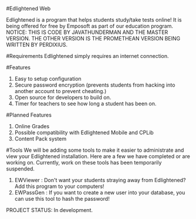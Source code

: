 #Edlightened Web

Edlightened is a program that helps students study/take tests online! It is being offered for free by Emposoft as part of our education program. NOTICE: THIS IS CODE BY JAVATHUNDERMAN AND THE MASTER VERSION. THE OTHER VERSION IS THE PROMETHEAN VERSION BEING WRITTEN BY PERDIXIUS. 

#Requirements
Edlightened simply requires an internet connection.

#Features
1. Easy to setup configuration
2. Secure password encryption (prevents students from hacking into another account to prevent cheating.)
3. Open source for developers to build on.
4. Timer for teachers to see how long a student has been on. 

#Planned Features
1. Online Grades
2. Possible compatibility with Edlightened Mobile and CPLib
3. Content Pack system

#Tools
We will be adding some tools to make it easier to administrate and view your Edlightened installation. Here are a few we have completed or are working on. Currently, work on these tools has been temporarily suspended. 

1. EWViewer : Don't want your students straying away from Edlightened? Add this program to your computers!
2. EWPassGen : If you want to create a new user into your database, you can use this tool to hash the password!


PROJECT STATUS: In development.
